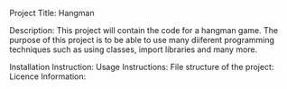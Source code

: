 Project Title: Hangman 

Description: This project will contain the code for a hangman game. The purpose of this project is to be able to use many diiferent programming techniques such as using classes, import libraries and many more.

Installation Instruction: 
Usage Instructions: 
File structure of the project:
Licence Information:
